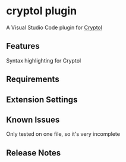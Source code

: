 # cryptol plugin

A Visual Studio Code plugin for [Cryptol](http://cryptol.net)

## Features

Syntax highlighting for Cryptol

## Requirements

## Extension Settings

## Known Issues

Only tested on one file, so it's very incomplete

## Release Notes


